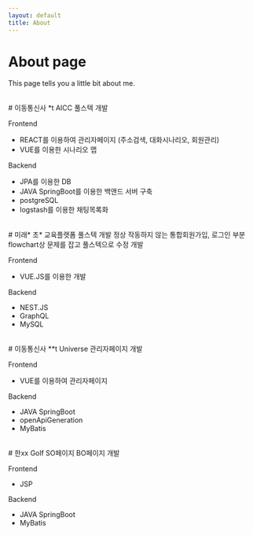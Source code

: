 ```yaml
---
layout: default
title: About
---
```

# About page

This page tells you a little bit about me.

<br>
# 이동통신사 *t AICC 풀스텍 개발

  Frontend
  - REACT를 이용하여 관리자페이지 (주소검색, 대화시나리오, 회원관리)
  - VUE를 이용한 시나리오 맵

  Backend
  - JPA를 이용한 DB
  - JAVA SpringBoot를 이용한 백앤드 서버 구축
  - postgreSQL
  - logstash를 이용한 채팅목록화

<br>
# 미래* 초* 교육플랫폼 풀스텍 개발
정상 작동하지 않는 통합회원가입, 로그인 부분 flowchart상 문제를 잡고 풀스텍으로 수정 개발

  Frontend
  - VUE.JS를 이용한 개발

  Backend
  - NEST.JS
  - GraphQL
  - MySQL
  
<br>
# 이동통신사 **t Universe 관리자페이지 개발
 
  Frontend
  - VUE를 이용하여 관리자페이지

  Backend
  - JAVA SpringBoot
  - openApiGeneration
  - MyBatis

<br>
# 한xx Golf SO페이지 BO페이지 개발

  Frontend
  - JSP

  Backend
  - JAVA SpringBoot
  - MyBatis